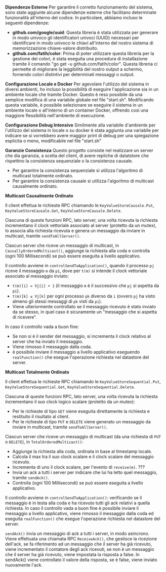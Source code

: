 **Dipendenze Esterne** Per garantire il corretto funzionamento del sistema, sono state aggiunte alcune dipendenze esterne che facilitano determinate funzionalità all'interno del codice. In particolare, abbiamo incluso le seguenti dipendenze:

*   **github.com/google/uuid**: Questa libreria è stata utilizzata per generare in modo univoco gli identificatori univoci (UUID) necessari per identificare in modo univoco le chiavi all'interno del nostro sistema di memorizzazione chiave-valore distribuito.
*   **github.com/fatih/color**: Prima di poter utilizzare questa libreria per la gestione dei colori, è stata eseguita una procedura di installazione tramite il comando "go get -u github.com/fatih/color". Questa libreria ci permette di migliorare la leggibilità del nostro output a schermo, fornendo colori distintivi per determinati messaggi o output.

**Configurazione Locale e Docker** 
Per agevolare l'utilizzo del sistema in diversi ambienti, ho incluso la possibilità di eseguire l'applicazione sia in un ambiente locale che tramite Docker. Questo è reso possibile da una semplice modifica di una variabile globale nel file "start.sh". Modificando questa variabile, è possibile selezionare se eseguire il sistema in un ambiente locale o all'interno di un container Docker, offrendo così una maggiore flessibilità nell'ambiente di esecuzione.

**Configurazione Debug Intensivo**
Similmente alla variabile d'ambiente per l'utilizzo del sistema in locale o su docker è stata aggiunta una variabile per indicare se si vorrebbero avere maggior print di debug per una spiegazione esplicita o meno, modificabile nel file "start.sh" 

**Garanzie Consistenza**
Questo progetto consiste nel realizzare un server che dia garanzia, a scelta del client, di avere repliche di datatstore che rispettino la consistenza sequenziale o la consistenza causale. 

- Per garantire la consistenza sequenziale si utilizza l'algoritmo di multicast totalmente ordinato.
- Per garantire la consistenza causale si utilizza l'algoritmo di multicast causalmente ordinato.

**Multicast Causalmente Ordinato**

Il client effettua le richieste RPC chiamando le `KeyValueStoreCausale.Put`, `KeyValueStoreCausale.Get`, `KeyValueStoreCausale.Delete`.

Ciascuna di queste funzioni RPC, lato server, una volta ricevuta la richiesta incrementano il clock vettoriale associato al server (protetto da un mutex),
lo associa alla richiesta ricevuta e genera un messaggio da inviare in multicast, tramite `sendToAllServer()`.

Ciascun server che riceve un messaggio di multicast, in `CausallyOrderedMulticast()`, aggiunge la richiesta alla coda e
controlla (ogni 100 Millisecondi) se può essere eseguita a livello applicativo.

Il controllo avviene in `controlSendToApplication()`, quando il processo `pj` riceve il messaggio `m` da `pi`, dove per `t(m)` si intende
il clock vettoriale associato al messaggio inviato:
- `t(m)[i] = Vj[i] + 1` (il messaggio `m` è il successivo che `pj` si aspetta da `pi`).
- `t(m)[k] ≤ Vj[k]` per ogni processo `pk` diverso da `i` (ovvero `pj` ha visto almeno gli stessi messaggi di `pk` visti da `pi`).
- Viene ulteriormente controllato se il messaggio ricevuto è stato inviato da se stesso, in quel caso è sicuramente un "messaggio che si aspetta di ricevere".

In caso il controllo vada a buon fine:
- Se non si è il sender del messaggio, si incrementa il clock relativo al server che ha inviato il messaggio.
- Viene rimosso il messaggio dalla coda.
- è possibile inviare il messaggio a livello applicativo eseguendo `realFunction()` che esegue l'operazione richiesta nel datastore del server. 

**Multicast Totalmente Ordinato**

Il client effettua le richieste RPC chiamando le `KeyValueStoreSequential.Put`, `KeyValueStoreSequential.Get`, `KeyValueStoreSequential.Delete`.

Ciascuna di queste funzioni RPC, lato server, una volta ricevuta la richiesta incrementano il suo clock logico scalare (protetto da un mutex):
- Per le richieste di tipo `GET` viene eseguita direttamente la richiesta e restituito il risultato al client.
- Per le richieste di tipo `PUT` e `DELETE` viene generato un messaggio da inviare in multicast, tramite `sendToAllServer()`.

Ciascun server che riceve un messaggio di multicast (da una richiesta di `PUT` o `DELETE`), in `TotalOrderedMulticast()`:
- Aggiunge la richiesta alla coda, ordinata in base al timestamp locale. 
- Calcola il max tra il suo clock scalare e il clock scalare del messaggio ricevuto.
- Incrementa di uno il clock scalare, per l'evento di `receive(m)`. ???
- Invia un ack a tutti i server per indicare che lui ha letto quel messaggio, tramite `sendAck()`.
- Controlla (ogni 100 Millisecondi) se può essere eseguita a livello applicativo.

Il controllo avviene in `controlSendToApplication()`: verificando se il messaggio è in testa alla coda e ha ricevuto tutti gli ack relativi a quella richiesta. 
In caso il controllo vada a buon fine è possibile inviare il messaggio a livello applicativo, viene rimosso il messaggio dalla coda ed eseguita `realFunction()`
che esegue l'operazione richiesta nel datastore del server. 

`sendAck()` invia un messaggio di ack a tutti i server, in modo asincrono.
Viene effettuata una chiamata RPC `ReceiveAck()`, che gestisce la ricezione dell'ack, se fa riferimento ad un messaggio che il server ha già ricevuto, viene incrementato il contatore degli ack ricevuti, 
se non è un messaggio che il server ha già ricevuto, viene impostata la risposta a false.
In sendAck() viene controllato il valore della risposta, se è false, viene inviato nuovamente l'ack.
